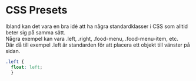 # CSS Presets

Ibland kan det vara en bra idé att ha några standardklasser i CSS som alltid beter sig på samma sätt.  
Några exempel kan vara .left, .right, .food-menu, .food-menu-item, etc.  
Där då till exempel .left är standarden för att placera ett objekt till vänster på sidan.

```CSS
.left {
  float: left;
  }

```
